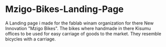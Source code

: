 # Mzigo-Bikes-Landing-Page
A Landing page i made for the fablab winam organization for there New Innovation "Mzigo Bikes". The bikes where handmade in there Kisumu offices to be used for easy carriage of goods to the market. They resemble bicycles with a carriage.

